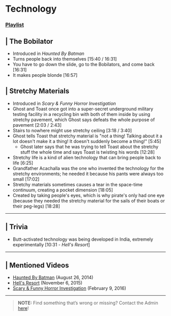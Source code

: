 # Technology
### [Playlist]()


## | The Bobilator
- Introduced in *Haunted By Batman*
- Turns people back into themselves \[15:40 / 16:31]
- You have to go down the slide, go to the Bobilators, and come back \[16:31]
- It makes people blonde \[16:57]

## | Stretchy Materials
- Introduced in *Scary & Funny Horror Investigation*
- Ghost and Toast once got into a super-secret underground military testing facility in a recycling bin with both of them inside by using stretchy pavement, which Ghost says defeats the whole purpose of pavement \[2:03 / 2:43]
- Stairs to nowhere might use stretchy ceiling \[3:18 / 3:40]
- Ghost tells Toast that stretchy material is "not a thing! Talking about it a lot doesn't make it a thing! It doesn't suddenly become a thing!" \[5:45]
  - Ghost later says that he was trying to tell Toast about the stretchy stuff the whole time and says Toast is twisting his words \[12:28]
- Stretchy life is a kind of alien technology that can bring people back to life \[6:25]
- Grandfather Acachalla was the one who invented the technology for the stretchy environments; he needed it because his pants were always too small \[17:02]
- Stretchy materials sometimes causes a tear in the space-time continuum, creating a pocket dimension \[18:05]
- Created by taking people's eyes, which is why pirate's only had one eye \(because they needed the stretchy material for the sails of their boats or their peg-legs) \[18:28]

----

## | Trivia
- Butt-activated technology was being developed in India, extremely experimentally \[10:31 - *Hell's Resort*]

----

## | Mentioned Videos
- [Haunted By Batman](https://youtu.be/LymOGelRMwc) \(August 26, 2014)
- [Hell's Resort](https://youtu.be/mqVWhWEK2AQ) \(November 6, 2015)
- [Scary & Funny Horror Investigation](https://youtu.be/DPolPvjBouo) \(February 9, 2016)

----

>**NOTE:** Find something that’s wrong or missing? Contact the Admin [here](../chapter_2.md)!